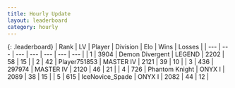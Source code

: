 ```yaml
---
title: Hourly Update
layout: leaderboard
category: hourly
---
```


{: .leaderboard}
| Rank | LV | Player | Division | Elo | Wins | Losses |
| --- | --- | --- | --- | --- | --- | --- |
| <span data-change="0">1</span> | 3904 | <span title="ID: 370081">Demon Divergent</span> | LEGEND | <span data-change="0">2202</span> | <span data-change="0">58</span> | <span data-change="0">15</span> |
| <span data-change="0">2</span> | 42 | <span title="ID: 751853">Player751853</span> | MASTER IV | <span data-change="0">2121</span> | <span data-change="0">39</span> | <span data-change="0">10</span> |
| <span data-change="0">3</span> | 436 | <span title="ID: 544038">297974</span> | MASTER IV | <span data-change="0">2120</span> | <span data-change="0">46</span> | <span data-change="0">21</span> |
| <span data-change="0">4</span> | 726 | <span title="ID: 742939">Phantom Knight</span> | ONYX I | <span data-change="11">2089</span> | <span data-change="4">38</span> | <span data-change="2">15</span> |
| <span data-change="1">5</span> | 615 | <span title="ID: 597289">IceNovice_Spade</span> | ONYX I | <span data-change="21">2082</span> | <span data-change="2">44</span> | <span data-change="0">12</span> |